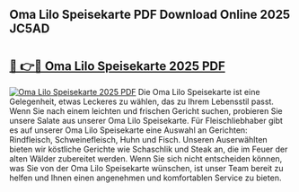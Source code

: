 ## Oma Lilo Speisekarte PDF Download Online 2025 JC5AD

# <h2><a href="http://gccy69m.nevu.top/?p=Oma+Lilo+Speisekarte">🔗 👉🔴 Oma Lilo Speisekarte 2025 PDF</a></h2>

[![Oma Lilo Speisekarte 2025 PDF](https://i.imgur.com/dBaPXMq.png)](http://gccy69m.nevu.top/?p=Oma+Lilo+Speisekarte)
Die Oma Lilo Speisekarte ist eine Gelegenheit, etwas Leckeres zu wählen, das zu Ihrem Lebensstil passt. Wenn Sie nach einem leichten und frischen Gericht suchen, probieren Sie unsere Salate aus unserer Oma Lilo Speisekarte. Für Fleischliebhaber gibt es auf unserer Oma Lilo Speisekarte eine Auswahl an Gerichten: Rindfleisch, Schweinefleisch, Huhn und Fisch. Unseren Auserwählten bieten wir köstliche Gerichte wie Schaschlik und Steak an, die im Feuer der alten Wälder zubereitet werden. Wenn Sie sich nicht entscheiden können, was Sie von der Oma Lilo Speisekarte wünschen, ist unser Team bereit zu helfen und Ihnen einen angenehmen und komfortablen Service zu bieten.
